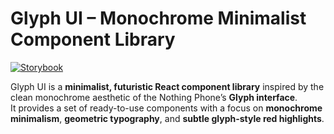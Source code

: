 # Glyph UI – Monochrome Minimalist Component Library

[![Storybook](https://img.shields.io/badge/docs-Storybook-FF4785?logo=storybook&logoColor=white)](https://glyph-ui-storybook.onrender.com/)

Glyph UI is a **minimalist, futuristic React component library** inspired by the clean monochrome aesthetic of the Nothing Phone’s **Glyph interface**.  
It provides a set of ready-to-use components with a focus on **monochrome minimalism**, **geometric typography**, and **subtle glyph-style red highlights**.
